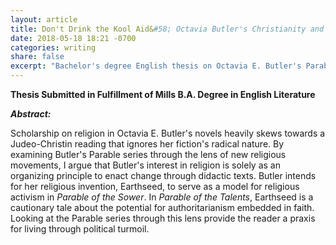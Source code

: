 ```yaml
---
layout: article
title: Don't Drink the Kool Aid&#58; Octavia Butler's Christianity and Cults in the <i>Parable</i> series
date: 2018-05-18 18:21 -0700
categories: writing
share: false
excerpt: "Bachelor's degree English thesis on Octavia E. Butler's Parable series."
---
```

 **Thesis Submitted in Fulfillment of Mills B.A. Degree in English Literature**

 ***Abstract:***

 Scholarship on religion in Octavia E. Butler's novels heavily skews towards a Judeo-Christin reading that ignores her fiction's radical nature. By examining Butler's Parable series through the lens of new religious movements, I argue that Butler's interest in religion is solely as an organizing principle to enact change through didactic texts. Butler intends for her religious invention, Earthseed, to serve as a model for religious activism in _Parable of the Sower_. In _Parable of the Talents_, Earthseed is a cautionary tale about the potential for authoritarianism embedded in faith. Looking at the Parable series through this lens provide the reader a praxis for living through political turmoil. 